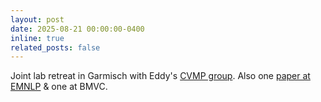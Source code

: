 ```yaml
---
layout: post
date: 2025-08-21 00:00:00-0400
inline: true
related_posts: false
---
```

Joint lab retreat in Garmisch with Eddy's [CVMP group](https://www.utn.de/departments/department-computer-science-artificial-intelligence/cvmp-lab/). Also one [paper at EMNLP](https://dkopi.github.io/bitune/) & one at BMVC.